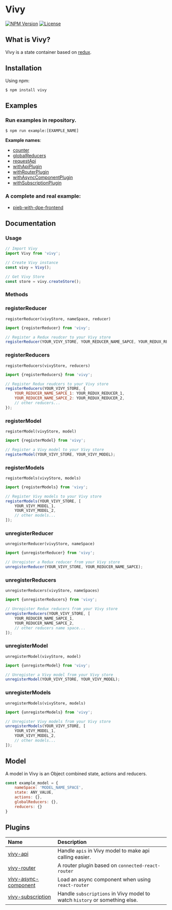 [npm-image]: https://img.shields.io/npm/v/vivy.svg?style=flat-square

[npm-url]: https://npmjs.org/package/vivy

[license-image]: https://img.shields.io/npm/l/vivy.svg?style=flat-square

[redux-url]: https://github.com/reduxjs/redux

[example-counter-url]: https://github.com/fatalxiao/vivy/tree/main/examples/counter

[example-globalReducers-url]: https://github.com/fatalxiao/vivy/tree/main/examples/globalReducers

[example-requestApi-url]: https://github.com/fatalxiao/vivy/tree/main/examples/requestApi

[example-withApiPlugin-url]: https://github.com/fatalxiao/vivy/tree/main/examples/withApiPlugin

[example-withRouterPlugin-url]: https://github.com/fatalxiao/vivy/tree/main/examples/withRouterPlugin

[example-withAsyncComponentPlugin-url]: https://github.com/fatalxiao/vivy/tree/main/examples/withAsyncComponentPlugin

[example-withSubscriptionPlugin-url]: https://github.com/fatalxiao/vivy/tree/main/examples/withSubscriptionPlugin

[pieb-with-dpe-frontend-url]: https://github.com/fatalxiao/pieb-with-dpe-frontend

[ApiPlugin-url]: https://github.com/fatalxiao/vivy-api

[RouterPlugin-url]: https://github.com/fatalxiao/vivy-router

[AsyncComponentPlugin-url]: https://github.com/fatalxiao/vivy-async-component

[SubscriptionPlugin-url]: https://github.com/fatalxiao/vivy-subscription

# Vivy

[![NPM Version][npm-image]][npm-url]
[![License][license-image]][npm-url]

## What is Vivy?

Vivy is a state container based on [redux][redux-url].

## Installation

Using npm:

```shell
$ npm install vivy
```

## Examples

### Run examples in repository.

```shell
$ npm run example:[EXAMPLE_NAME]
```

**Example names**:

* [counter][example-counter-url]
* [globalReducers][example-globalReducers-url]
* [requestApi][example-requestApi-url]
* [withApiPlugin][example-withApiPlugin-url]
* [withRouterPlugin][example-withRouterPlugin-url]
* [withAsyncComponentPlugin][example-withAsyncComponentPlugin-url]
* [withSubscriptionPlugin][example-withSubscriptionPlugin-url]

### A complete and real example:

* [pieb-with-dpe-frontend][pieb-with-dpe-frontend-url]

## Documentation

### Usage

```js
// Import Vivy
import Vivy from 'vivy';

// Create Vivy instance
const vivy = Vivy();

// Get Vivy Store
const store = vivy.createStore();
```

### Methods

### registerReducer

`registerReducer(vivyStore, nameSpace, reducer)`

```js
import {registerReducer} from 'vivy';

// Register a Redux reudcer to your Vivy store
registerReducer(YOUR_VIVY_STORE, YOUR_REDUCER_NAME_SAPCE, YOUR_REDUX_REDUCER);
```

### registerReducers

`registerReducers(vivyStore, reducers)`

```js
import {registerReducers} from 'vivy';

// Register Redux reudcers to your Vivy store
registerReducers(YOUR_VIVY_STORE, {
    YOUR_REDUCER_NAME_SAPCE_1: YOUR_REDUX_REDUCER_1,
    YOUR_REDUCER_NAME_SAPCE_2: YOUR_REDUX_REDUCER_2,
    // other reducers...
});
```

### registerModel

`registerModel(vivyStore, model)`

```js
import {registerModel} from 'vivy';

// Register a Vivy model to your Vivy store
registerModel(YOUR_VIVY_STORE, YOUR_VIVY_MODEL);
```

### registerModels

`registerModels(vivyStore, models)`

```js
import {registerModels} from 'vivy';

// Register Vivy models to your Vivy store
registerModels(YOUR_VIVY_STORE, [
    YOUR_VIVY_MODEL_1,
    YOUR_VIVY_MODEL_2,
    // other models...
]);
```

### unregisterReducer

`unregisterReducer(vivyStore, nameSpace)`

```js
import {unregisterReducer} from 'vivy';

// Unregister a Redux reducer from your Vivy store
unregisterReducer(YOUR_VIVY_STORE, YOUR_REDUCER_NAME_SAPCE);
```

### unregisterReducers

`unregisterReducers(vivyStore, nameSpaces)`

```js
import {unregisterReducers} from 'vivy';

// Unregister Redux reducers from your Vivy store
unregisterReducers(YOUR_VIVY_STORE, [
    YOUR_REDUCER_NAME_SAPCE_1,
    YOUR_REDUCER_NAME_SAPCE_2,
    // other reducers name space...
]);
```

### unregisterModel

`unregisterModel(vivyStore, model)`

```js
import {unregisterModel} from 'vivy';

// Unregister a Vivy model from your Vivy store
unregisterModel(YOUR_VIVY_STORE, YOUR_VIVY_MODEL);
```

### unregisterModels

`unregisterModels(vivyStore, models)`

```js
import {unregisterModels} from 'vivy';

// Unregister Vivy models from your Vivy store
unregisterModels(YOUR_VIVY_STORE, [
    YOUR_VIVY_MODEL_1,
    YOUR_VIVY_MODEL_2,
    // other models...
]);
```

## Model

A model in Vivy is an Object combined state, actions and reducers.

```js
const example_model = {
    nameSpace: 'MODEL_NAME_SPACE',
    state: ANY_VALUE,
    actions: {},
    globalReducers: {},
    reducers: {}
}
```

## Plugins

Name                                             | Description
:----------------------------------------------- | :-------------------------
[vivy-api][ApiPlugin-url]                        | Handle `apis` in Vivy model to make api calling easier.
[vivy-router][RouterPlugin-url]                  | A router plugin based on `connected-react-router`
[vivy-async-component][AsyncComponentPlugin-url] | Load an async component when using `react-router`
[vivy-subscription][SubscriptionPlugin-url]      | Handle `subscriptions` in Vivy model to watch `history` or something else.
